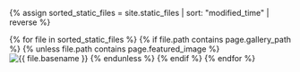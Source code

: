 {% assign sorted_static_files = site.static_files | sort: "modified_time"  | reverse %}

<div class="gallery gallery__item--crop" data-columns="1">
  {% for file in sorted_static_files %}
    {% if file.path contains page.gallery_path %}
    {% unless file.path contains page.featured_image %}
      <img src="{{ site.baseurl }}{{ file.path }}" alt="{{ file.basename }}">
    {% endunless %}
    {% endif %}
  {% endfor %}
</div>
